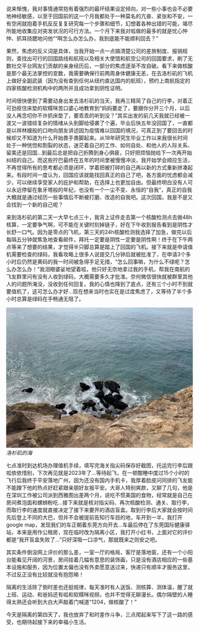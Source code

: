 说来惭愧，我对事情通常抱有着强烈的最坏结果设定倾向，对一些小事也会不必要地神经敏感，以至于回国前的这一个月我都处于一种莫名的亢奋、紧张和不安，一有空闲就抱着手机反反复复研究每一个步骤和细节，幻想着各种出错的可能，竭尽所能地收集应对突发状况的可行方法。一个月下来我对呱做的最多的就是忧心忡忡、抓耳挠腮地问他““啊怎么办怎么办，我到底能不能顺利回去？”

果然，焦虑的反义词是具体，当我开始一点一点搞清楚公司的差旅制度、报销规则，查找出可行的回国路线和航班以及相关大使馆和航空公司的回国要求，刷了无数社交平台网友们贡献的亲身经历后，一部分的焦虑逐渐不攻自破。看下来做核酸是那个最无法掌控的变数，我需要确保行前两周身体健康无恙，在去洛杉矶的飞机上做好全副武装（因为没有查到任何从纽约直达国内的航班），预约上南航指定的四家核酸检测机构中的两所并且成功拿到阴性证明。

时间很快便到了需要动身出发去洛杉矶的当天，我再三精简了自己的行李，对着正可劲抠住床垫的软糯咪苦口婆心地教育到“妈妈要走了，要跟你分开三个月，以后没人再念叨你不许抓床垫了，要乖乖的听到没？”其实出发的前几天我就已经被一波又一波错综复杂的情绪从头到脚给侵袭了个遍，毕业后快五年没回国了，一直都是以祥林嫂般的口吻向朋友讲述因为疫情难以回国的境况，可真正到了要回去的时候却又不知道为什么开始畏手畏脚起来。从18年研究生毕业工作以来我很长时间处于一种恍惚和割裂的状态，迷茫着自己的工作、如何自处、和他人的人际关系、留美还是回国…到最后总是把自己折腾到身心俱疲，只好把烦恼抛给下一次再开始纠结的自己。而这些拧巴最终在五年的时间里被慢慢冲淡，我开始学会顺应生活，不再觉得所有的思考都必须是闭环，学着把被打碎的自己再以新的方式重新拼凑起来。有段时间一度认为，回国应该就能找回真正的自己了吧，各方面的忧虑都会减少，可以继续享受家人的庇护和帮助，在选择上也更加自由。但最终明白没有人可以永远停留在象牙塔般的年纪，也没有一个一尘不变、永恒的“自我”，真正的自我大概就是通过经历一些事情后不断被打磨、改造的自我吧。这次回国，我是不是又会找到一个新的自己呢？

来到洛杉矶的第二天一大早七点三十，我背上证件走去第一个核酸检测点去做48h核算，一定要争气啊，可不能在关键时刻掉链子，好在下午收到报告看到是阴性才长舒一口气。因为是零点的飞机，第三天的24h核酸检测我选择了加急，做完以后每隔五分钟就焦急地查看邮件，拜托一定要是阴性一定要是阴性啊！终于在下午两点等来了想要的结果，才觉得半只脚总算是踏上了回国的飞机。接下来就是申请值机需要检查的绿码，我看攻略上很多人说提交几分钟后就被批准了，在申请3个多小时后仍然是黄码的我一时间被急得手足无措，“怎么回事嘛，为什么不绿呢？怎么办怎么办！”我泪眼婆娑地望着呱，他只好无奈地拿过我的手机，帮我在南航的飞友群里问有没有人收到绿码，大概需要多久才批准。奈何微信很快就被群里其他人的问题所淹没，没收到任何回复。我的心情也降到了底点，还有三个小时不到就要值机了，这可怎么办才好…现在想来当时也实在是过度焦虑了，又等待了半个多小时总算是绿码在手畅通无阻了。

![graffti](/assets/images/洛杉矶的海.JPG)
*洛杉矶的海*

七点准时到达机场办理值机手续，填写完海关指尖码保存好截图，托运完行李后跟呱依依惜别，下次再见就是2023年了…等待起飞，在一顿酣睡中度过15个小时的飞行后我终于平安落地广州，因为还没有国内手机卡，我厚着脸皮问同排的飞友能不能蹭下他的热点好赶紧跟亲朋好友报平安。大哥人特别爽款，又聊了几句，他是在深圳工作被公司派到西雅图出差两个月，说吃不惯美国的食物，经常就是自己在房间煮泡面和螺蛳粉吃…接下来就是核对指尖码、再次核酸检测、通关、取行李，而取行李的速度就直接决定了接下来要开的酒店盲盒。取到行李后大家就会按时间先后登上不同的大巴，但并不会被提前告知行车目的地，车开到一半，我打开google map，发现我们的车正朝着东莞方向开去…车最后停在了东莞国际健康驿站，本来是用作公租房，现在临时改为隔离小区，我打开小红书，上面对它的评价都是“我开盲盒失败了…”只好深吸一口凉气，那就既来之则安之吧。

其实条件倒没网上评价的那么差，一室一厅的格局，客厅是落地窗，还有一个小阳台能看见开阔的河景，房间挂着几幅有意思的装饰画，只是没有酒店相应的一些基本设施和服务，因为位置太偏也没有外卖愿意送过来，快递只有顺丰才服务这里，不过反正没有比较就没有抱怨嘛！

隔离的生活除了倒时差也还挺规律，每天准时有人送饭、测核算、测体温，醒了就上班、运动、和爸妈还有呱和软糯咪视频，也并不觉得无聊漫长。偶尔隔壁的人睡得太熟还会听到大白大声敲着门喊道“1204，做核酸了！”

今天是隔离的第四天了，我也放弃了和时差作斗争，三点爬起来写下了这一路的感受，也期待起接下来的幸福小生活。
